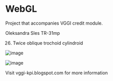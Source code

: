 # WebGL

Project that accompanies VGGI credit module.

Oleksandra Sles TR-31mp

26. Twice oblique trochoid cylindroid
    
![image](https://github.com/oleksandrasles/WebGL/assets/93182476/e924ae79-ad4d-42f4-b7e5-ad3fc3deb956)

![image](https://github.com/oleksandrasles/WebGL/assets/93182476/3e64284c-6f1e-4cee-b8e8-1b967d0ac0fa)







Visit vggi-kpi.blogspot.com for more information
